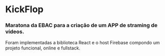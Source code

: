# KickFlop

### Maratona da EBAC para a criação de um APP de straming de vídeos.

Foram implementadas a biblioteca React e o host Firebase compondo um projeto funcional, online e fullstack. 
